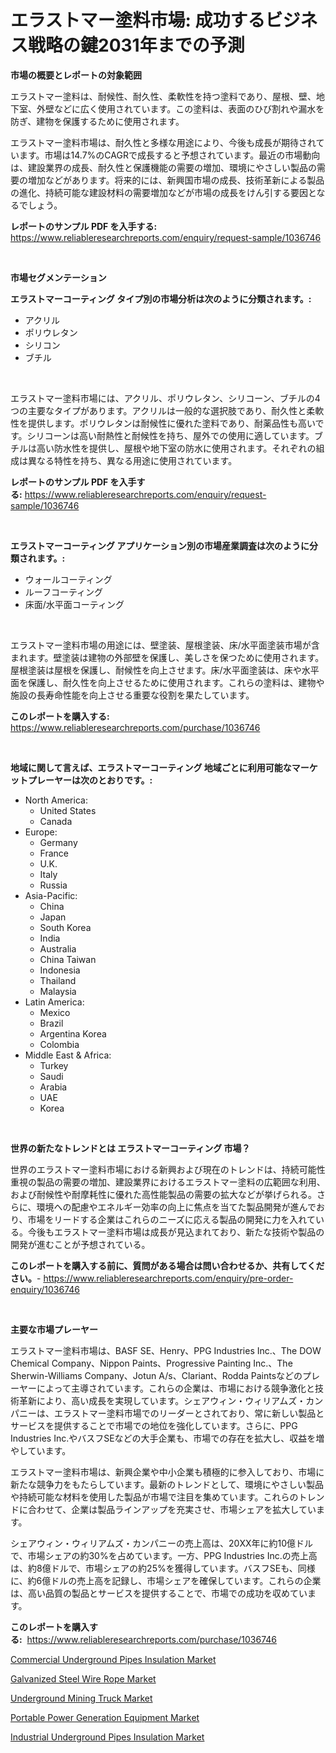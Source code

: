 <p><h1>エラストマー塗料市場: 成功するビジネス戦略の鍵2031年までの予測</h1></p><p><strong>市場の概要とレポートの対象範囲</strong></p>
<p><p>エラストマー塗料は、耐候性、耐久性、柔軟性を持つ塗料であり、屋根、壁、地下室、外壁などに広く使用されています。この塗料は、表面のひび割れや漏水を防ぎ、建物を保護するために使用されます。</p><p>エラストマー塗料市場は、耐久性と多様な用途により、今後も成長が期待されています。市場は14.7%のCAGRで成長すると予想されています。最近の市場動向は、建設業界の成長、耐久性と保護機能の需要の増加、環境にやさしい製品の需要の増加などがあります。将来的には、新興国市場の成長、技術革新による製品の進化、持続可能な建設材料の需要増加などが市場の成長をけん引する要因となるでしょう。</p></p>
<p><strong>レポートのサンプル PDF を入手する:</strong> <a href="https://www.reliableresearchreports.com/enquiry/request-sample/1036746">https://www.reliableresearchreports.com/enquiry/request-sample/1036746</a></p>
<p>&nbsp;</p>
<p><strong>市場セグメンテーション</strong></p>
<p><strong>エラストマーコーティング タイプ別の市場分析は次のように分類されます。:</strong></p>
<p><ul><li>アクリル</li><li>ポリウレタン</li><li>シリコン</li><li>ブチル</li></ul></p>
<p>&nbsp;</p>
<p><p>エラストマー塗料市場には、アクリル、ポリウレタン、シリコーン、ブチルの4つの主要なタイプがあります。アクリルは一般的な選択肢であり、耐久性と柔軟性を提供します。ポリウレタンは耐候性に優れた塗料であり、耐薬品性も高いです。シリコーンは高い耐熱性と耐候性を持ち、屋外での使用に適しています。ブチルは高い防水性を提供し、屋根や地下室の防水に使用されます。それぞれの組成は異なる特性を持ち、異なる用途に使用されています。</p></p>
<p><strong>レポートのサンプル PDF を入手する:</strong>&nbsp;<a href="https://www.reliableresearchreports.com/enquiry/request-sample/1036746">https://www.reliableresearchreports.com/enquiry/request-sample/1036746</a></p>
<p>&nbsp;</p>
<p><strong> エラストマーコーティング アプリケーション別の市場産業調査は次のように分類されます。:</strong></p>
<p><ul><li>ウォールコーティング</li><li>ルーフコーティング</li><li>床面/水平面コーティング</li></ul></p>
<p>&nbsp;</p>
<p><p>エラストマー塗料市場の用途には、壁塗装、屋根塗装、床/水平面塗装市場が含まれます。壁塗装は建物の外部壁を保護し、美しさを保つために使用されます。屋根塗装は屋根を保護し、耐候性を向上させます。床/水平面塗装は、床や水平面を保護し、耐久性を向上させるために使用されます。これらの塗料は、建物や施設の長寿命性能を向上させる重要な役割を果たしています。</p></p>
<p><strong>このレポートを購入する:</strong>&nbsp; <a href="https://www.reliableresearchreports.com/purchase/1036746">https://www.reliableresearchreports.com/purchase/1036746</a></p>
<p>&nbsp;</p>
<p><strong>地域に関して言えば、エラストマーコーティング 地域ごとに利用可能なマーケットプレーヤーは次のとおりです。:</strong></p>
<p><ul>
    <li>
        North America:
        <ul>
            <li>United States</li>
            <li>Canada</li>
        </ul>
    </li>
    <li>
        Europe:
        <ul>
            <li>Germany</li>
            <li>France</li>
            <li>U.K.</li>
            <li>Italy</li>
            <li>Russia</li>
        </ul>
    </li>
    <li>
        Asia-Pacific:
        <ul>
            <li>China</li>
            <li>Japan</li>
            <li>South Korea</li>
            <li>India</li>
            <li>Australia</li>
            <li>China Taiwan</li>
            <li>Indonesia</li>
            <li>Thailand</li>
            <li>Malaysia</li>
        </ul>
    </li>
    <li>
        Latin America:
        <ul>
            <li>Mexico</li>
            <li>Brazil</li>
            <li>Argentina Korea</li>
            <li>Colombia</li>
        </ul>
    </li>
    <li>
        Middle East & Africa:
        <ul>
            <li>Turkey</li>
            <li>Saudi</li>
            <li>Arabia</li>
            <li>UAE</li>
            <li>Korea</li>
        </ul>
    </li>
    </ul></p>
<p>&nbsp;</p>
<p><strong>世界の新たなトレンドとは エラストマーコーティング 市場？</strong></p>
<p><p>世界のエラストマー塗料市場における新興および現在のトレンドは、持続可能性重視の製品の需要の増加、建設業界におけるエラストマー塗料の広範囲な利用、および耐候性や耐摩耗性に優れた高性能製品の需要の拡大などが挙げられる。さらに、環境への配慮やエネルギー効率の向上に焦点を当てた製品開発が進んでおり、市場をリードする企業はこれらのニーズに応える製品の開発に力を入れている。今後もエラストマー塗料市場は成長が見込まれており、新たな技術や製品の開発が進むことが予想されている。</p></p>
<p><strong>このレポートを購入する前に、質問がある場合は問い合わせるか、共有してください。</strong>- <a href="https://www.reliableresearchreports.com/enquiry/pre-order-enquiry/1036746">https://www.reliableresearchreports.com/enquiry/pre-order-enquiry/1036746</a></p>
<p>&nbsp;</p>
<p><strong>主要な市場プレーヤー</strong></p>
<p><p>エラストマー塗料市場は、BASF SE、Henry、PPG Industries Inc.、The DOW Chemical Company、Nippon Paints、Progressive Painting Inc.、The Sherwin-Williams Company、Jotun A/s、Clariant、Rodda Paintsなどのプレーヤーによって主導されています。これらの企業は、市場における競争激化と技術革新により、高い成長を実現しています。シェアウィン・ウィリアムズ・カンパニーは、エラストマー塗料市場でのリーダーとされており、常に新しい製品とサービスを提供することで市場での地位を強化しています。さらに、PPG Industries Inc.やバスフSEなどの大手企業も、市場での存在を拡大し、収益を増やしています。</p><p>エラストマー塗料市場は、新興企業や中小企業も積極的に参入しており、市場に新たな競争力をもたらしています。最新のトレンドとして、環境にやさしい製品や持続可能な材料を使用した製品が市場で注目を集めています。これらのトレンドに合わせて、企業は製品ラインアップを充実させ、市場シェアを拡大しています。</p><p>シェアウィン・ウィリアムズ・カンパニーの売上高は、20XX年に約10億ドルで、市場シェアの約30%を占めています。一方、PPG Industries Inc.の売上高は、約8億ドルで、市場シェアの約25%を獲得しています。バスフSEも、同様に、約6億ドルの売上高を記録し、市場シェアを確保しています。これらの企業は、高い品質の製品とサービスを提供することで、市場での成功を収めています。</p></p>
<p><strong>このレポートを購入する:</strong>&nbsp;&nbsp;<a href="https://www.reliableresearchreports.com/purchase/1036746">https://www.reliableresearchreports.com/purchase/1036746</a></p>
<p><p><a href="https://view.publitas.com/reportprime-1/commercial-underground-pipes-insulation-market-size-growth-and-forecast-from-2023-2030/">Commercial Underground Pipes Insulation Market</a></p><p><a href="https://view.publitas.com/reportprime-1/galvanized-steel-wire-rope-market-size-growing-and-forecasted-for-period-from-2023-2030-and-provides-complete-market-analysis-of-this-market/">Galvanized Steel Wire Rope Market</a></p><p><a href="https://copper-carbon-84f.notion.site/Underground-Mining-Truck-Market-with-the-goal-of-estimating-the-market-size-and-future-growth-potent-c6bc08ad2dfd44c1b857d8591f60ecec">Underground Mining Truck Market</a></p><p><a href="https://cedar-agate-3da.notion.site/Portable-Power-Generation-Equipment-Market-Research-Report-Reveals-The-Latest-Trends-And-Opportuniti-ab2c36fbfd324dd7b3c2384fe10dda94">Portable Power Generation Equipment Market</a></p><p><a href="https://view.publitas.com/reportprime-1/industrial-underground-pipes-insulation-market-centers-on-aspects-such-as-market-growth-market-share-market-opportunity-and-projected-forecasts-spanning-from-2023-to-2030/">Industrial Underground Pipes Insulation Market</a></p></p>